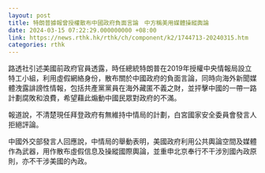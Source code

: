 ```yaml
---
layout: post
title: 特朗普據報曾授權散布中國政府負面言論　中方稱美用媒體操縱輿論
date: 2024-03-15 07:22:29.000000000 +08:00
link: https://news.rthk.hk/rthk/ch/component/k2/1744713-20240315.htm
categories: rthk
---
```


路透社引述美國前政府官員透露，時任總統特朗普在2019年授權中央情報局設立特工小組，利用虛假網絡身份，散布關於中國政府的負面言論，同時向海外新聞媒體洩露誹謗性情報，包括共產黨黨員在海外藏匿不義之財，並抨擊中國的一帶一路計劃腐敗和浪費，希望藉此煽動中國民眾對政府的不滿。

報道說，不清楚現任拜登政府有無維持中情局的計劃，白宮國家安全委員會發言人拒絕評論。

中國外交部發言人回應說，中情局的舉動表明，美國政府利用公共輿論空間及媒體作為武器，用作散布虛假信息及操縱國際輿論，並重申北京奉行不干涉別國內政原則，亦不干涉美國的內政。
